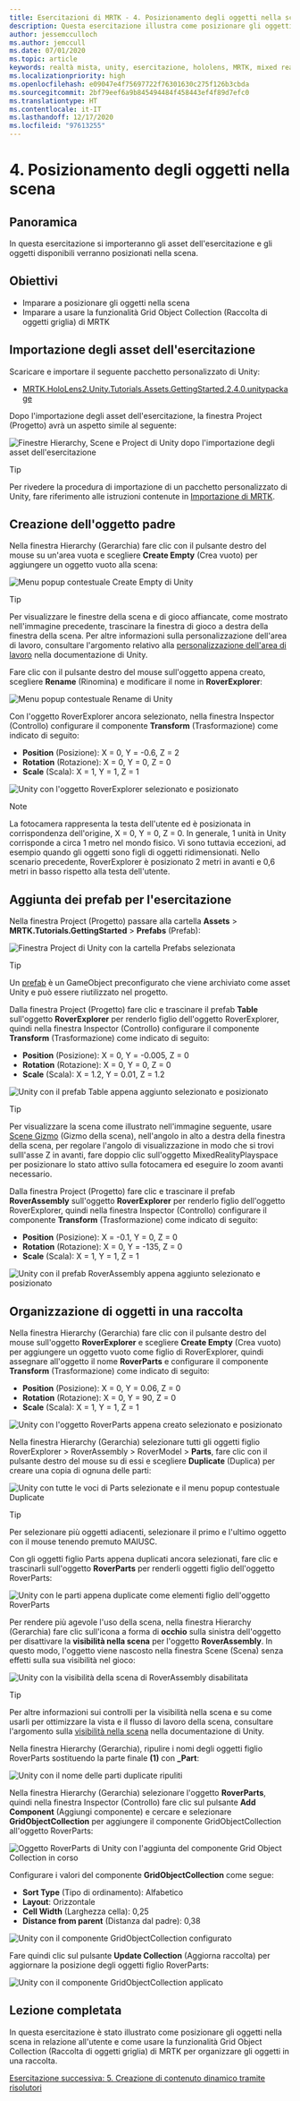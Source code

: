 ```yaml
---
title: Esercitazioni di MRTK - 4. Posizionamento degli oggetti nella scena
description: Questa esercitazione illustra come posizionare gli oggetti nella scena e come usare Mixed Reality Toolkit (MRTK) per organizzare gli oggetti in una griglia.
author: jessemcculloch
ms.author: jemccull
ms.date: 07/01/2020
ms.topic: article
keywords: realtà mista, unity, esercitazione, hololens, MRTK, mixed reality toolkit, UWP, risolutori, raccolta di oggetti griglia
ms.localizationpriority: high
ms.openlocfilehash: e09047e4f75697722f76301630c275f126b3cbda
ms.sourcegitcommit: 2bf79eef6a9b845494484f458443ef4f89d7efc0
ms.translationtype: HT
ms.contentlocale: it-IT
ms.lasthandoff: 12/17/2020
ms.locfileid: "97613255"
---
```

# <a name="4-positioning-objects-in-the-scene"></a>4. Posizionamento degli oggetti nella scena

## <a name="overview"></a>Panoramica

In questa esercitazione si importeranno gli asset dell'esercitazione e gli oggetti disponibili verranno posizionati nella scena.

## <a name="objectives"></a>Obiettivi

* Imparare a posizionare gli oggetti nella scena
* Imparare a usare la funzionalità Grid Object Collection (Raccolta di oggetti griglia) di MRTK

## <a name="importing-the-tutorial-assets"></a>Importazione degli asset dell'esercitazione

Scaricare e importare il seguente pacchetto personalizzato di Unity:

* [MRTK.HoloLens2.Unity.Tutorials.Assets.GettingStarted.2.4.0.unitypackage](https://github.com/microsoft/MixedRealityLearning/releases/download/getting-started-v2.4.0/MRTK.HoloLens2.Unity.Tutorials.Assets.GettingStarted.2.4.0.unitypackage)

Dopo l'importazione degli asset dell'esercitazione, la finestra Project (Progetto) avrà un aspetto simile al seguente:

![Finestre Hierarchy, Scene e Project di Unity dopo l'importazione degli asset dell'esercitazione](images/mr-learning-base/base-04-section1-step1-1.png)

> [!TIP]
> Per rivedere la procedura di importazione di un pacchetto personalizzato di Unity, fare riferimento alle istruzioni contenute in [Importazione di MRTK](mr-learning-base-02.md#importing-the-mixed-reality-toolkit).

## <a name="creating-the-parent-object"></a>Creazione dell'oggetto padre

Nella finestra Hierarchy (Gerarchia) fare clic con il pulsante destro del mouse su un'area vuota e scegliere **Create Empty** (Crea vuoto) per aggiungere un oggetto vuoto alla scena:

![Menu popup contestuale Create Empty di Unity](images/mr-learning-base/base-04-section2-step1-1.png)

> [!TIP]
> Per visualizzare le finestre della scena e di gioco affiancate, come mostrato nell'immagine precedente, trascinare la finestra di gioco a destra della finestra della scena. Per altre informazioni sulla personalizzazione dell'area di lavoro, consultare l'argomento relativo alla <a href="https://docs.unity3d.com/Manual/CustomizingYourWorkspace.html" target="_blank">personalizzazione dell'area di lavoro</a> nella documentazione di Unity.

Fare clic con il pulsante destro del mouse sull'oggetto appena creato, scegliere **Rename** (Rinomina) e modificare il nome in **RoverExplorer**:

![Menu popup contestuale Rename di Unity](images/mr-learning-base/base-04-section2-step1-2.png)

Con l'oggetto RoverExplorer ancora selezionato, nella finestra Inspector (Controllo) configurare il componente **Transform** (Trasformazione) come indicato di seguito:

* **Position** (Posizione): X = 0, Y = -0.6, Z = 2
* **Rotation** (Rotazione): X = 0, Y = 0, Z = 0
* **Scale** (Scala): X = 1, Y = 1, Z = 1

![Unity con l'oggetto RoverExplorer selezionato e posizionato](images/mr-learning-base/base-04-section2-step1-3.png)

> [!NOTE]
> La fotocamera rappresenta la testa dell'utente ed è posizionata in corrispondenza dell'origine, X = 0, Y = 0, Z = 0. In generale, 1 unità in Unity corrisponde a circa 1 metro nel mondo fisico. Vi sono tuttavia eccezioni, ad esempio quando gli oggetti sono figli di oggetti ridimensionati. Nello scenario precedente, RoverExplorer è posizionato 2 metri in avanti e 0,6 metri in basso rispetto alla testa dell'utente.

## <a name="adding-the-tutorial-prefabs"></a>Aggiunta dei prefab per l'esercitazione

Nella finestra Project (Progetto) passare alla cartella **Assets** > **MRTK.Tutorials.GettingStarted** > **Prefabs** (Prefab):

![Finestra Project di Unity con la cartella Prefabs selezionata](images/mr-learning-base/base-04-section3-step1-1.png)

> [!TIP]
> Un <a href="https://docs.unity3d.com/Manual/Prefabs.html" target="_blank">prefab</a> è un GameObject preconfigurato che viene archiviato come asset Unity e può essere riutilizzato nel progetto.

Dalla finestra Project (Progetto) fare clic e trascinare il prefab **Table** sull'oggetto **RoverExplorer** per renderlo figlio dell'oggetto RoverExplorer, quindi nella finestra Inspector (Controllo) configurare il componente **Transform** (Trasformazione) come indicato di seguito:

* **Position** (Posizione): X = 0, Y = -0.005, Z = 0
* **Rotation** (Rotazione): X = 0, Y = 0, Z = 0
* **Scale** (Scala): X = 1.2, Y = 0.01, Z = 1.2

![Unity con il prefab Table appena aggiunto selezionato e posizionato](images/mr-learning-base/base-04-section3-step1-2.png)

> [!TIP]
> Per visualizzare la scena come illustrato nell'immagine seguente, usare <a href="https://docs.unity3d.com/Manual/SceneViewNavigation.html" target="_blank">Scene Gizmo</a> (Gizmo della scena), nell'angolo in alto a destra della finestra della scena, per regolare l'angolo di visualizzazione in modo che si trovi sulll'asse Z in avanti, fare doppio clic sull'oggetto MixedRealityPlayspace per posizionare lo stato attivo sulla fotocamera ed eseguire lo zoom avanti necessario.

Dalla finestra Project (Progetto) fare clic e trascinare il prefab **RoverAssembly** sull'oggetto **RoverExplorer** per renderlo figlio dell'oggetto RoverExplorer, quindi nella finestra Inspector (Controllo) configurare il componente **Transform** (Trasformazione) come indicato di seguito:

* **Position** (Posizione): X = -0.1, Y = 0, Z = 0
* **Rotation** (Rotazione): X = 0, Y = -135, Z = 0
* **Scale** (Scala): X = 1, Y = 1, Z = 1

![Unity con il prefab RoverAssembly appena aggiunto selezionato e posizionato](images/mr-learning-base/base-04-section3-step1-3.png)

## <a name="organizing-objects-in-a-collection"></a>Organizzazione di oggetti in una raccolta

Nella finestra Hierarchy (Gerarchia) fare clic con il pulsante destro del mouse sull'oggetto **RoverExplorer** e scegliere **Create Empty** (Crea vuoto) per aggiungere un oggetto vuoto come figlio di RoverExplorer, quindi assegnare all'oggetto il nome **RoverParts** e configurare il componente **Transform** (Trasformazione) come indicato di seguito:

* **Position** (Posizione): X = 0, Y = 0.06, Z = 0
* **Rotation** (Rotazione): X = 0, Y = 90, Z = 0
* **Scale** (Scala): X = 1, Y = 1, Z = 1

![Unity con l'oggetto RoverParts appena creato selezionato e posizionato](images/mr-learning-base/base-04-section4-step1-1.png)

Nella finestra Hierarchy (Gerarchia) selezionare tutti gli oggetti figlio RoverExplorer > RoverAssembly > RoverModel > **Parts**, fare clic con il pulsante destro del mouse su di essi e scegliere **Duplicate** (Duplica) per creare una copia di ognuna delle parti:

![Unity con tutte le voci di Parts selezionate e il menu popup contestuale Duplicate](images/mr-learning-base/base-04-section4-step1-2.png)

> [!TIP]
> Per selezionare più oggetti adiacenti, selezionare il primo e l'ultimo oggetto con il mouse tenendo premuto MAIUSC.

Con gli oggetti figlio Parts appena duplicati ancora selezionati, fare clic e trascinarli sull'oggetto **RoverParts** per renderli oggetti figlio dell'oggetto RoverParts:

![Unity con le parti appena duplicate come elementi figlio dell'oggetto RoverParts](images/mr-learning-base/base-04-section4-step1-3.png)

Per rendere più agevole l'uso della scena, nella finestra Hierarchy (Gerarchia) fare clic sull'icona a forma di **occhio** sulla sinistra dell'oggetto per disattivare la **visibilità nella scena** per l'oggetto **RoverAssembly**. In questo modo, l'oggetto viene nascosto nella finestra Scene (Scena) senza effetti sulla sua visibilità nel gioco:

![Unity con la visibilità della scena di RoverAssembly disabilitata](images/mr-learning-base/base-04-section4-step1-4.png)

> [!TIP]
> Per altre informazioni sui controlli per la visibilità nella scena e su come usarli per ottimizzare la vista e il flusso di lavoro della scena, consultare l'argomento sulla <a href="https://docs.unity3d.com/Manual/SceneVisibility.html" target="_blank">visibilità nella scena</a> nella documentazione di Unity.

Nella finestra Hierarchy (Gerarchia), ripulire i nomi degli oggetti figlio RoverParts sostituendo la parte finale **(1)** con **_Part**:

![Unity con il nome delle parti duplicate ripuliti](images/mr-learning-base/base-04-section4-step1-5.png)

Nella finestra Hierarchy (Gerarchia) selezionare l'oggetto **RoverParts**, quindi nella finestra Inspector (Controllo) fare clic sul pulsante **Add Component** (Aggiungi componente) e cercare e selezionare **GridObjectCollection** per aggiungere il componente GridObjectCollection all'oggetto RoverParts:

![Oggetto RoverParts di Unity con l'aggiunta del componente Grid Object Collection in corso](images/mr-learning-base/base-04-section4-step1-6.png)

Configurare i valori del componente **GridObjectCollection** come segue:

* **Sort Type** (Tipo di ordinamento): Alfabetico
* **Layout**: Orizzontale
* **Cell Width** (Larghezza cella): 0,25
* **Distance from parent** (Distanza dal padre): 0,38

![Unity con il componente GridObjectCollection configurato](images/mr-learning-base/base-04-section4-step1-7.png)

Fare quindi clic sul pulsante **Update Collection** (Aggiorna raccolta) per aggiornare la posizione degli oggetti figlio RoverParts:

![Unity con il componente GridObjectCollection applicato](images/mr-learning-base/base-04-section4-step1-8.png)

## <a name="congratulations"></a>Lezione completata

In questa esercitazione è stato illustrato come posizionare gli oggetti nella scena in relazione all'utente e come usare la funzionalità Grid Object Collection (Raccolta di oggetti griglia) di MRTK per organizzare gli oggetti in una raccolta.

[Esercitazione successiva: 5. Creazione di contenuto dinamico tramite risolutori](mr-learning-base-05.md)